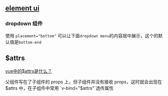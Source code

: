 ## [element ui](https://element.eleme.io/2.4/#/zh-CN/component/dropdown)

### dropdown 组件

使用 `placement="bottom"` 可以让下面`dropdown menu`的内容居中展示，这个的默认值是`bottom-end`

## $attrs

[vue中的$attrs是什么？](https://www.jianshu.com/p/991c66ec9a62)

父组件写在了子组件的 props 上，但子组件并没有接收 props，这时就会出现在 $attrs 中，在子组件中常用 `v-bind="$attrs"`透传属性



